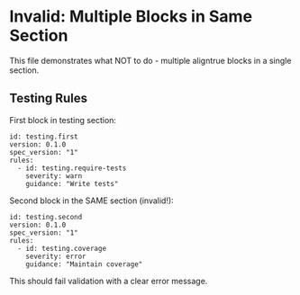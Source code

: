# Invalid: Multiple Blocks in Same Section

This file demonstrates what NOT to do - multiple aligntrue blocks in a single section.

## Testing Rules

First block in testing section:

```aligntrue
id: testing.first
version: 0.1.0
spec_version: "1"
rules:
  - id: testing.require-tests
    severity: warn
    guidance: "Write tests"
```

Second block in the SAME section (invalid!):

```aligntrue
id: testing.second
version: 0.1.0
spec_version: "1"
rules:
  - id: testing.coverage
    severity: error
    guidance: "Maintain coverage"
```

This should fail validation with a clear error message.

